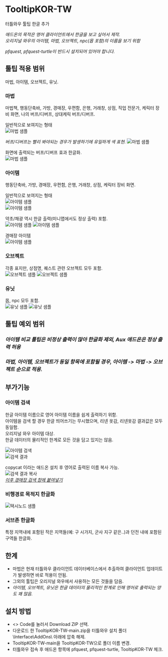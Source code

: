 # TooltipKOR-TW
터틀와우 툴팁 한글 추가

*애드온의 목적은 영어 클라이언트에서 한글을 보고 싶어서 제작.*  
*오리지널 와우의 아이템, 마법, 오브젝트, npc(몹 포함)의 이름을 보기 위함*  
  
*pfquest, pfquest-turtle이 반드시 설치되어 있어야 합니다.*  

## 툴팁 적용 범위
마법, 아이템, 오브젝트, 유닛.  
### 마법
마법책, 행동단축바, 가방, 경매장, 우편함, 은행, 거래창, 상점, 직업 전문가, 케릭터 장비 화면, 나의 버프/디버프, 상대케릭 버프/디버프.  
  
일반적으로 보여지는 형태    
![마법 샘플](./img/spell02.png)  
  
  
*버프/디버프는 빨리 봐야되는 경우가 발생하기에 유일하게 색 표현.*
![마법 샘플](./img/spell01.png)
  
화면에 출력되는 버프/디버프 효과 한글화.  
![마법 샘플](./img/spell03.png)
### 아이템
행동단축바, 가방, 경매장, 우편함, 은행, 거래창, 상점, 케릭터 장비 화면.  
  
일반적으로 보여지는 형태    
![아이템 샘플](./img/item01.png)  
![아이템 샘플](./img/item02.png)  
  
약초/채광 역시 한글 출력(미니맵에서도 정상 출력) 포함.  
![아이템 샘플](./img/item03.png)
![아이템 샘플](./img/item04.png)  
  
경매장 아이템  
![아이템 샘플](./img/item05.png)
### 오브젝트
각종 표지만, 상점명, 퀘스트 관련 오브젝트 모두 포함.  
![오브젝트 샘플](./img/object01.png)
![오브젝트 샘플](./img/object02.png)
### 유닛
몹, npc 모두 포함.  
![유닛 샘플](./img/unit01.png)
![유닛 샘플](./img/unit02.png)

## 툴팁 예외 범위
### *아이템 비교 툴팁은 비정상 출력이 많아 한글화 제외, Aux 애드온은 정상 출력 허용*
### *마법, 아이템, 오브젝트가 동일 항목에 포함될 경우, 아이템 -> 마법 -> 오브젝트 순으로 적용.*

## 부가기능
### 아이템 검색 
한글 아이템 이름으로 영어 아이템 이름을 쉽게 출력하기 위함.  
아이템을 검색 할 경우 한글 띄어쓰기는 무시했으며, 리넨 옷감, 리넨옷감 결과값은 모두 동일함.  
오리지널 와우 아이템 대상.  
한글 데이터의 물리적인 한계로 모든 것을 담고 있지는 않음.

![아이템 검색](./img/item_search01.png)  
![검색 결과](./img/item_search02.png)
  
copycat 이라는 애드온 설치 후 영어로 출력된 이름 복사 가능.  
![검색 결과 복사](./img/item_search03.png)  
<u>*이후 경매장 검색 창에 붙여넣기*</u>  
  
### 비행경로 목적지 한글화  
![택시노드 샘플](./img/taxi01.png)  
### 서브존 한글화
특정 지역내에 포함된 작은 지역들(예: 구 시가지, 군사 지구 같은..)과 던전 내에 포함된 구역들 한글화.
## 한계
- 마법은 현재 터틀와우 클라이언트 데이터베이스에서 추출하여 클라이언트 업데이트가 발생하면 바로 적용이 안됨.
- 그외의 툴팁은 오리지널 와우에서 사용하는 모든 것들을 담음.
- *아이템, 오브젝트, 유닛은 한글 데이터의 물리적인 한계로 인해 영어로 출력되는 양도 꽤 많음.*
  
## 설치 방법
- <> Code를 눌러서 Download ZIP 선택.
- 다운로드 한 TooltipKOR-TW-main.zip을 터틀와우 설치 폴더\Interface\AddOns\ 아래에 압축 해제.
- TooltipKOR-TW-main을 TooltipKOR-TW으로 폴더 이름 변경.
- 터틀와우 접속 후 애드온 항목에 pfquest, pfquest-turtle, TooltipKOR-TW 체크.
  
